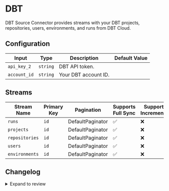 # DBT

DBT Source Connector provides streams with your DBT projects, repositories, users, environments, and runs from DBT Cloud.

## Configuration

| Input | Type | Description | Default Value |
|-------|------|-------------|---------------|
| `api_key_2` | `string` | DBT API token.  |  |
| `account_id` | `string` | Your DBT account ID.  |  |

## Streams
| Stream Name | Primary Key | Pagination | Supports Full Sync | Supports Incremental |
|-------------|-------------|------------|---------------------|----------------------|
| `runs` | `id` | DefaultPaginator | ✅ |  ❌  |
| `projects` | `id` | DefaultPaginator | ✅ |  ❌  |
| `repositories` | `id` | DefaultPaginator | ✅ |  ❌  |
| `users` | `id` | DefaultPaginator | ✅ |  ❌  |
| `environments` | `id` | DefaultPaginator | ✅ |  ❌  |


## Changelog

<details>
  <summary>Expand to review</summary>

| Version | Date | Pull Request | Subject |
|---------|------|--------------|---------|
| 0.0.31 | 2025-09-30 | [65877](https://github.com/airbytehq/airbyte/pull/65877) | Update dependencies |
| 0.0.30 | 2025-08-23 | [65241](https://github.com/airbytehq/airbyte/pull/65241) | Update dependencies |
| 0.0.29 | 2025-08-09 | [64683](https://github.com/airbytehq/airbyte/pull/64683) | Update dependencies |
| 0.0.28 | 2025-08-02 | [64307](https://github.com/airbytehq/airbyte/pull/64307) | Update dependencies |
| 0.0.27 | 2025-07-26 | [64023](https://github.com/airbytehq/airbyte/pull/64023) | Update dependencies |
| 0.0.26 | 2025-07-19 | [63605](https://github.com/airbytehq/airbyte/pull/63605) | Update dependencies |
| 0.0.25 | 2025-07-12 | [62977](https://github.com/airbytehq/airbyte/pull/62977) | Update dependencies |
| 0.0.24 | 2025-07-05 | [62768](https://github.com/airbytehq/airbyte/pull/62768) | Update dependencies |
| 0.0.23 | 2025-06-28 | [62323](https://github.com/airbytehq/airbyte/pull/62323) | Update dependencies |
| 0.0.22 | 2025-06-22 | [61995](https://github.com/airbytehq/airbyte/pull/61995) | Update dependencies |
| 0.0.21 | 2025-06-14 | [61190](https://github.com/airbytehq/airbyte/pull/61190) | Update dependencies |
| 0.0.20 | 2025-05-24 | [60364](https://github.com/airbytehq/airbyte/pull/60364) | Update dependencies |
| 0.0.19 | 2025-05-10 | [59951](https://github.com/airbytehq/airbyte/pull/59951) | Update dependencies |
| 0.0.18 | 2025-05-03 | [59432](https://github.com/airbytehq/airbyte/pull/59432) | Update dependencies |
| 0.0.17 | 2025-04-26 | [58848](https://github.com/airbytehq/airbyte/pull/58848) | Update dependencies |
| 0.0.16 | 2025-04-19 | [57768](https://github.com/airbytehq/airbyte/pull/57768) | Update dependencies |
| 0.0.15 | 2025-04-05 | [57224](https://github.com/airbytehq/airbyte/pull/57224) | Update dependencies |
| 0.0.14 | 2025-03-29 | [56540](https://github.com/airbytehq/airbyte/pull/56540) | Update dependencies |
| 0.0.13 | 2025-03-22 | [55990](https://github.com/airbytehq/airbyte/pull/55990) | Update dependencies |
| 0.0.12 | 2025-03-08 | [55323](https://github.com/airbytehq/airbyte/pull/55323) | Update dependencies |
| 0.0.11 | 2025-03-01 | [54959](https://github.com/airbytehq/airbyte/pull/54959) | Update dependencies |
| 0.0.10 | 2025-02-22 | [54390](https://github.com/airbytehq/airbyte/pull/54390) | Update dependencies |
| 0.0.9 | 2025-02-15 | [53775](https://github.com/airbytehq/airbyte/pull/53775) | Update dependencies |
| 0.0.8 | 2025-02-08 | [51624](https://github.com/airbytehq/airbyte/pull/51624) | Update dependencies |
| 0.0.7 | 2025-01-11 | [51086](https://github.com/airbytehq/airbyte/pull/51086) | Update dependencies |
| 0.0.6 | 2024-12-28 | [50556](https://github.com/airbytehq/airbyte/pull/50556) | Update dependencies |
| 0.0.5 | 2024-12-21 | [50035](https://github.com/airbytehq/airbyte/pull/50035) | Update dependencies |
| 0.0.4 | 2024-12-14 | [49499](https://github.com/airbytehq/airbyte/pull/49499) | Update dependencies |
| 0.0.3 | 2024-12-12 | [47748](https://github.com/airbytehq/airbyte/pull/47748) | Update dependencies |
| 0.0.2 | 2024-10-28 | [47460](https://github.com/airbytehq/airbyte/pull/47460) | Update dependencies |
| 0.0.1 | 2024-08-22 | | Initial release by natikgadzhi via Connector Builder |

</details>
